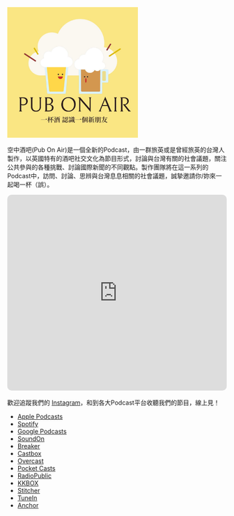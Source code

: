 <img src="pubonair.jpg" width=300>
<p>空中酒吧(Pub On Air)是一個全新的Podcast，由一群旅英或是曾經旅英的台灣人製作，以英國特有的酒吧社交文化為節目形式，討論與台灣有關的社會議題，關注公共參與的各種挑戰、討論國際新聞的不同觀點。製作團隊將在這一系列的Podcast中，訪問、討論、思辨與台灣息息相關的社會議題，誠摯邀請你/妳來一起喝一杯（誤）。</p>

<iframe src="https://embed.podcasts.apple.com/us/podcast/%E7%A9%BA%E4%B8%AD%E9%85%92%E5%90%A7-pub-on-air/id1528970071?itsct=podcast_box&amp;itscg=30200" height="450px" frameborder="0" sandbox="allow-forms allow-popups allow-same-origin allow-scripts allow-top-navigation-by-user-activation" allow="autoplay *; encrypted-media *;" style="width: 100%; max-width: 660px; overflow: hidden; border-radius: 10px; background: transparent;"></iframe>

歡迎追蹤我們的 [Instagram](http://instagram.com/pubonair)，和到各大Podcast平台收聽我們的節目，線上見！
- [Apple Podcasts](https://podcasts.apple.com/gb/podcast/%E7%A9%BA%E4%B8%AD%E9%85%92%E5%90%A7-pub-on-air/id1528970071)
- [Spotify](https://open.spotify.com/show/1C3IMFgUTvSi4yowKf1ijF)
- [Google Podcasts](https://podcasts.google.com/feed/aHR0cHM6Ly9hbmNob3IuZm0vcy8zMjYxNjY2MC9wb2RjYXN0L3Jzcw)
- [SoundOn](https://player.soundon.fm/p/ea5c2de7-62f5-45d1-ac89-40621cd571b8)
- [Breaker](https://www.breaker.audio/kong-zhong-jiu-ba-pub-on-air)
- [Castbox](https://castbox.fm/channel/id3234392)
- [Overcast](https://overcast.fm/p2204484-DNy9mX)
- [Pocket Casts](https://pca.st/8j4nosax)
- [RadioPublic](https://radiopublic.com/pub-on-air-WdJngj)
- [KKBOX](https://podcast.kkbox.com/channel/LaUEgK8O4jH_piqf00)
- [Stitcher](https://www.stitcher.com/podcast/pub-on-air)
- [TuneIn](https://tunein.com/podcasts/News--Politics-Podcasts/Pub-On-Air-p1360455/)
- [Anchor](https://anchor.fm/pub-on-air)
